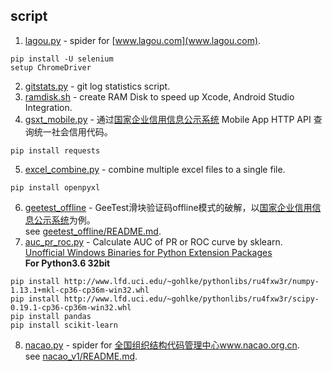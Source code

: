 ## script
1. [lagou.py](/lagou/lagou.py) - spider for [www.lagou.com](www.lagou.com).  
```
pip install -U selenium
setup ChromeDriver
```
2. [gitstats.py](/gitstats/gitstats.py) - git log statistics script.  
3. [ramdisk.sh](/ramdisk/ramdisk.sh) - create RAM Disk to speed up Xcode, Android Studio Integration.  
4. [gsxt_mobile.py](/gsxt_mobile/gsxt_mobile.py) - 通过[国家企业信用信息公示系统](www.gsxt.gov.cn) Mobile App HTTP API 查询统一社会信用代码。  
```
pip install requests
```
5. [excel_combine.py](/excel_combine/excel_combine.py) - combine multiple excel files to a single file.  
```
pip install openpyxl
```
6. [geetest_offline](/geetest_offline) - GeeTest滑块验证码offline模式的破解，以[国家企业信用信息公示系统](www.gsxt.gov.cn)为例。  
see [geetest_offline/README.md](/geetest_offline/README.md).  
7. [auc_pr_roc.py](/auc_pr_roc/auc_pr_roc.py) - Calculate AUC of PR or ROC curve by sklearn.  
[Unofficial Windows Binaries for Python Extension Packages](www.lfd.uci.edu/~gohlke/pythonlibs/)  
**For Python3.6 32bit**  
```
pip install http://www.lfd.uci.edu/~gohlke/pythonlibs/ru4fxw3r/numpy-1.13.1+mkl-cp36-cp36m-win32.whl
pip install http://www.lfd.uci.edu/~gohlke/pythonlibs/ru4fxw3r/scipy-0.19.1-cp36-cp36m-win32.whl
pip install pandas
pip install scikit-learn
```
8. [nacao.py](/nacao_v1/nacao.py) - spider for [全国组织结构代码管理中心www.nacao.org.cn](www.nacao.org.cn).  
see [nacao_v1/README.md](/nacao_v1/README.md).  
